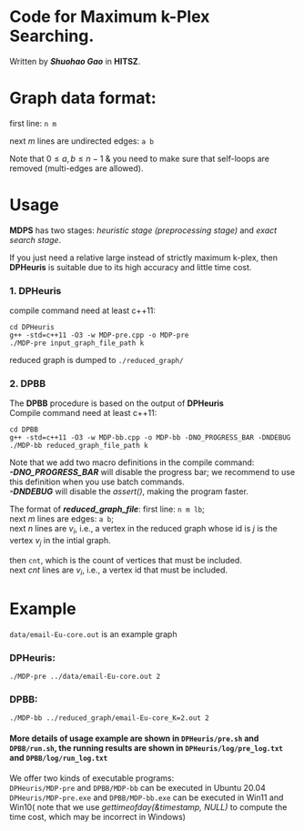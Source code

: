 # Code for Maximum  k-Plex Searching.

Written by ***Shuohao Gao*** in **HITSZ**.


# Graph data format:
first line: 
```n m```

next $m$ lines are undirected edges: ```a b```

Note that  $0 \leq a,b \leq n-1$ & you need to make sure that self-loops are removed (multi-edges are allowed).

# Usage
**MDPS** has two stages: *heuristic stage (preprocessing stage)* and *exact search stage*.

If you just need a relative large instead of strictly maximum  k-plex, then **DPHeuris** is suitable due to its high accuracy and little time cost.

### 1. DPHeuris
compile command need at least c++11:
```
cd DPHeuris
g++ -std=c++11 -O3 -w MDP-pre.cpp -o MDP-pre
./MDP-pre input_graph_file_path k
```
reduced graph is dumped to ```./reduced_graph/```

### 2. DPBB
The **DPBB** procedure is based on the output of **DPHeuris**\
Compile command need at least c++11:
```
cd DPBB
g++ -std=c++11 -O3 -w MDP-bb.cpp -o MDP-bb -DNO_PROGRESS_BAR -DNDEBUG
./MDP-bb reduced_graph_file_path k 
```
Note that we add two macro definitions in the compile command: \
***-DNO_PROGRESS_BAR*** will disable the progress bar; we recommend to use this definition when you use batch commands. \
***-DNDEBUG*** will disable the *assert()*, making the program faster.

The format of ***reduced_graph_file***:
first line: ```n m lb```;\
next $m$ lines are edges: ```a b```;\
next $n$ lines are $v_i$, i.e., a vertex in the reduced graph whose id is $j$ is the vertex $v_j$ in the intial graph.

then ```cnt```, which is the count of vertices that must be included. \
next $cnt$ lines are $v_i$, i.e., a vertex id that must be included.


# Example
```data/email-Eu-core.out``` is an example graph

### DPHeuris:
```
./MDP-pre ../data/email-Eu-core.out 2
```
### DPBB:
```
./MDP-bb ../reduced_graph/email-Eu-core_K=2.out 2
```
#### More details of usage example are shown in ```DPHeuris/pre.sh``` and ```DPBB/run.sh```, the running results are shown in ```DPHeuris/log/pre_log.txt``` and ```DPBB/log/run_log.txt```

We offer two kinds of executable programs:\
```DPHeuris/MDP-pre``` and ```DPBB/MDP-bb``` can be executed in Ubuntu 20.04\
```DPHeuris/MDP-pre.exe``` and ```DPBB/MDP-bb.exe``` can be executed in Win11 and Win10( note that we use *gettimeofday(&timestamp, NULL)* to compute the time cost, which may be incorrect in Windows)
